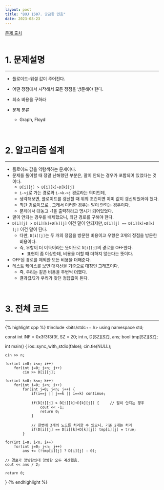 ```yaml
---
layout: post
title: "BOJ 1507. 궁금한 민호"
date: 2023-08-23
---
```


[문제 출처](https://www.acmicpc.net/problem/1507) <br/><br/>

# 1. 문제설명
<hr>

- 플로이드-워셜 값이 주어진다.
- 어떤 정점에서 시작해서 모든 정점을 방문해야 한다.
- 최소 비용을 구하라

- 문제 분류
  - Graph, Floyd


<br/>

# 2. 알고리즘 설계
<hr>

- 플로이드 값을 역탐색하는 문제이다.
- 문제를 풀이할 때 정말 난해했던 부분은, 말이 안되는 경우가 포함되어 있었다는 것이다.
  - `D[i][j] > D[i][k]+D[k][j]`
  - `i->j`로 가는 경로와 `i->k->j` 경로라는 의미인데,
  - 생각해보면, 플로이드를 갱신할 때 위의 조건이면 이미 값이 갱신되었어야 했다.
  - 최단 경로이므로.. 그래서 이러한 경우는 말이 안되는 경우이다.
  - 문제에서 대놓고 -1을 출력하라고 명시가 되어있었다.
- 말이 안되는 경우를 배제했으니, 최단 경로를 구해야 한다.
- `D[i][j] > D[i][k]+D[k][j]` 이건 말이 안되지만, `D[i][j] == D[i][k]+D[k][j]` 이건 말이 된다.
  - 다만, `D[i][j]`는 두 개의 정점을 방문한 비용이고 우항은 3개의 정점을 방문한 비용이다.
  - 즉, 우항이 더 이득이라는 뜻이므로 `D[i][j]`의 경로를 OFF한다.
    - 표현이 좀 이상한데, 비용을 더할 때 더하지 않는다는 뜻이다.
- OFF된 경로를 제외한 모든 비용을 더해준다.
- 테스트 케이스를 보면 대각선을 기준으로 대칭인 그래프이다.
  - 즉, 우리는 같은 비용을 두번씩 더했다.
  - 결과값/2가 우리가 찾던 정답값이 된다.


<br/>

# 3. 전체 코드
<hr>

{% highlight cpp %}
#include <bits/stdc++.h>
using namespace std;

const int INF = 0x3f3f3f3f, SZ = 20;
int n, D[SZ][SZ], ans;
bool tmp[SZ][SZ];

int main()
{
    ios::sync_with_stdio(false);
	cin.tie(NULL);

	cin >> n;

	for(int i=0; i<n; i++)
		for(int j=0; j<n; j++)
			cin >> D[i][j];

	for(int k=0; k<n; k++)
		for(int i=0; i<n; i++)
			for(int j=0; j<n; j++) {
				if(i==j || j==k || i==k) continue;

				if(D[i][j] > D[i][k]+D[k][j]) { 	// 말이 안되는 경우
					cout << -1;
					return 0;
				}

				// 한번에 3개의 노드를 처리할 수 있으니, 기존 2개는 처리
				if(D[i][j] == D[i][k]+D[k][j]) tmp[i][j] = true;
			}

	for(int i=0; i<n; i++)
		for(int j=0; j<n; j++)
			ans += (!tmp[i][j] ? D[i][j] : 0);

	// 경로가 양방향인데 양방향 모두 계산했음.
	cout << ans / 2;

	return 0;
}
{% endhighlight %}